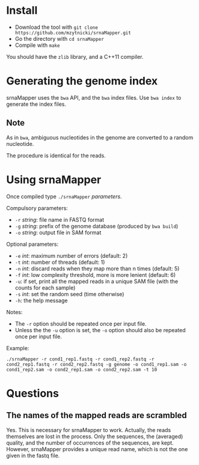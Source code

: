 # Install

* Download the tool with `git clone https://github.com/mzytnicki/srnaMapper.git`
* Go the directory with `cd srnaMapper`
* Compile with `make`

You should have the `zlib` library, and a C++11 compiler.


# Generating the genome index

srnaMapper uses the `bwa` API, and the `bwa` index files.
Use `bwa index` to generate the index files.

## Note

As in `bwa`, ambiguous nucleotides in the genome are converted to a random nucleotide.

The procedure is identical for the reads. 

# Using srnaMapper

Once compiled type `./srnaMapper` *parameters*.

Compulsory parameters:

* `-r` *string*: file name in FASTQ format
* `-g` *string*: prefix of the genome database (produced by `bwa build`)
* `-o` *string*: output file in SAM format

Optional parameters:

* `-e` *int*: maximum number of errors (default: 2)
* `-t` *int*: number of threads (default: 1)
* `-n` *int*: discard reads when they map more than n times (default: 5)
* `-f` *int*: low complexity threshold, more is more lenient (default: 6)
* `-u`: if set, print all the mapped reads in a unique SAM file (with the counts for each sample)
* `-s` *int*: set the random seed (time otherwise)
* `-h`: the help message

Notes:

* The `-r` option should be repeated once per input file.
* Unless the the `-u` option is set, the `-o` option should also be repeated once per input file.

Example:

    ./srnaMapper -r cond1_rep1.fastq -r cond1_rep2.fastq -r cond2_rep1.fastq -r cond2_rep2.fastq -g genome -o cond1_rep1.sam -o cond1_rep2.sam -o cond2_rep1.sam -o cond2_rep2.sam -t 10

# Questions

## The names of the mapped reads are scrambled

Yes.  This is necessary for srnaMapper to work.  Actually, the reads themselves are lost in the process.  Only the sequences, the (averaged) quality, and the number of occurrences of the sequences, are kept.
However, srnaMapper provides a unique read name, which is not the one given in the fastq file.
